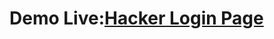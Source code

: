 <h1>Demo Live:<a href="https://karthikeyaguruju.github.io/Hacker-Login-Page/">Hacker Login Page </a></h1>
